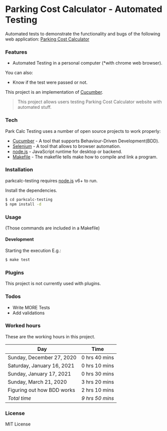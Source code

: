 Parking Cost Calculator - Automated Testing
============================================


Automated tests to demonstrate the functionality and bugs of the following web
application: 
[Parking Cost Calculator](​http://www.shino.de/parkcalc/) 


### Features
  - Automated Testing in a personal computer (*with chrome web browser).

You can also:
  - Know if the test were passed or not.

This project is an implementation of [Cucumber](https://cucumber.io/). 

> This project allows users testing Parking Cost Calculator website
> with automated stuff.



### Tech

Park Calc Testing uses a number of open source projects to work properly:

* [Cucumber]  - A tool that supports Behaviour-Driven Development(BDD).
* [Selenium]  - A tool that allows to browser automation.
* [node.js]   - JavaScript runtime for desktop or backend.
* [Makefile]  - The makefile tells make how to compile and link a program.



### Installation

parkcalc-testing requires [node.js](https://nodejs.org/) v6+ to run.

Install the dependencies.

```sh
$ cd parkcalc-testing
$ npm install -d
```


### Usage
(Those commands are included in a Makefile)

#### Development
Starting the execution E.g.:
```sh
$ make test   
```


### Plugins

This project is not currently used with plugins.



### Todos

 - Write MORE Tests
 - Add validations

### Worked hours
These are the working hours in this project. 

| Day                         | Time            |
| --------------------------- | --------------- |
| Sunday, December 27, 2020   | 0 hrs 40 mins   |
| Saturday, January 16, 2021  | 0 hrs 10 mins   |
| Sunday, January 17, 2021    | 0 hrs 30 mins   |
| Sunday, March 21, 2020      | 3 hrs 20 mins   |
| Figuring out how BDD works  | 2 hrs 10 mins   |
| _Total time_                | _9 hrs 50 mins_ |

### License

MIT License


[//]: # (These are reference links used in the body of this note and get stripped out when the markdown processor does its job. There is no need to format nicely because it shouldn't be seen. Thanks SO - http://stackoverflow.com/questions/4823468/store-comments-in-markdown-syntax)

  [node.js]: <http://nodejs.org>
  [Cucumber]: <https://cucumber.io/>
  [Selenium]: <https://www.selenium.dev/documentation/overview/>
  [Makefile]: <https://www.gnu.org/software/make/manual/make.html>
